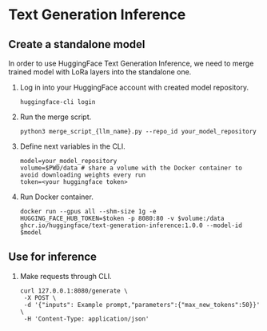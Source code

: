 # Text Generation Inference

## Create a standalone model

In order to use HuggingFace Text Generation Inference, we need to merge trained model with LoRa layers into the standalone one.

1. Log in into your HuggingFace account with created model repository. 
   ```
   huggingface-cli login
   ```
2. Run the merge script.
   
   ```
   python3 merge_script_{llm_name}.py --repo_id your_model_repository
   ```

3. Define next variables in the CLI.
   ```
   model=your_model_repository
   volume=$PWD/data # share a volume with the Docker container to avoid downloading weights every run
   token=<your huggingface token>
   ```
4. Run Docker container.
   ```
   docker run --gpus all --shm-size 1g -e HUGGING_FACE_HUB_TOKEN=$token -p 8080:80 -v $volume:/data ghcr.io/huggingface/text-generation-inference:1.0.0 --model-id $model
   ```
## Use for inference

1. Make requests through CLI.
   
   ```
   curl 127.0.0.1:8080/generate \
    -X POST \
    -d '{"inputs": Example prompt,"parameters":{"max_new_tokens":50}}' \
    -H 'Content-Type: application/json'
   ```